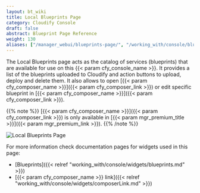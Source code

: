 ```yaml
---
layout: bt_wiki
title: Local Blueprints Page
category: Cloudify Console
draft: false
abstract: Blueprint Page Reference
weight: 130
aliases: ["/manager_webui/blueprints-page/", "/working_with/console/blueprints-page/", "/working_with/console/local-blueprints-page/"]
---
```


The Local Blueprints page acts as the catalog of services (blueprints) that are available for use on this {{< param cfy_console_name >}}. It provides a list of the blueprints uploaded to Cloudify and action buttons to upload, deploy and delete them. It also allows to open [{{< param cfy_composer_name >}}]({{< param cfy_composer_link >}}) or edit specific blueprint in [{{< param cfy_composer_name >}}]({{< param cfy_composer_link >}}).

{{% note %}}
[{{< param cfy_composer_name >}}]({{< param cfy_composer_link >}}) is only available in [{{< param mgr_premium_title >}}]({{< param mgr_premium_link >}}).
{{% /note %}}

![Local Blueprints Page]( /images/ui/pages/local-blueprints-page.png )

For more information check documentation pages for widgets used in this page:

* [Blueprints]({{< relref "working_with/console/widgets/blueprints.md" >}})
* [{{< param cfy_composer_name >}} link]({{< relref "working_with/console/widgets/composerLink.md" >}})

